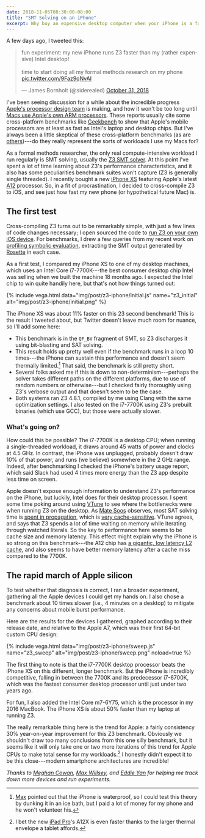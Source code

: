 ```yaml
---
date: 2018-11-05T08:30:00-08:00
title: "SMT Solving on an iPhone"
excerpt: Why buy an expensive desktop computer when your iPhone is a faster SMT solver?
---
```


A few days ago, I tweeted this:

<blockquote class="twitter-tweet"><p lang="en" dir="ltr">fun experiment: my new iPhone runs Z3 faster than my (rather expensive) Intel desktop!<br><br>time to start doing all my formal methods research on my phone <a href="https://t.co/9Faz9qNvAI">pic.twitter.com/9Faz9qNvAI</a></p>&mdash; James Bornholt (@siderealed) <a href="https://twitter.com/siderealed/status/1057682481334218752?ref_src=twsrc%5Etfw">October 31, 2018</a></blockquote> <script async src="https://platform.twitter.com/widgets.js" charset="utf-8"></script>

I've been seeing discussion for a while about the incredible progress
[Apple's processor design team][bb1] is making,
and how it won't be too long until [Macs use Apple's own ARM processors][bb2].
These reports usually cite some cross-platform benchmarks
like [Geekbench][] to show that Apple's mobile processors
are at least as fast as Intel's laptop and desktop chips.
But I've always been a little skeptical
of these cross-platform benchmarks
(as are [others][linus])---do they really represent
the sorts of workloads I use my Macs for?

As a formal methods researcher,
the only real compute-intensive workload I run regularly
is SMT solving, usually the [Z3 SMT solver][z3].
At this point I've spent a lot of time
learning about Z3's performance characteristics,
and it also has some peculiarities benchmark suites won't capture
(Z3 is generally single threaded).
I recently bought a new [iPhone XS][]
featuring Apple's latest [A12][] processor.
So, in a fit of procrastination,
I decided to cross-compile Z3 to iOS,
and see just how fast my new phone (or hypothetical future Mac) is.

## The first test

Cross-compiling Z3 turns out to be remarkably simple,
with just a few lines of code changes necessary;
I open sourced the code to [run Z3 on your own iOS device][gh].
For benchmarks, I drew a few queries
from my recent work on [profiling symbolic evaluation][sympro],
extracting the SMT output generated by [Rosette][] in each case.

As a first test, I compared my iPhone XS
to one of my desktop machines, which uses an Intel Core i7-7700K---the best
consumer desktop chip Intel was selling when we built the machine 18 months ago.
I expected the Intel chip to win quite handily here,
but that's not how things turned out:

{% include vega.html data="img/post/z3-iphone/initial.js" name="z3_initial" alt="img/post/z3-iphone/initial.png" %}

The iPhone XS was about 11% faster on this 23 second benchmark!
This is the result I tweeted about,
but Twitter doesn't leave much room for nuance,
so I'll add some here:

- This benchmark is in the `QF_BV` fragment of SMT,
  so Z3 discharges it using bit-blasting and SAT solving.
- This result holds up pretty well
  even if the benchmark runs in a loop 10 times---the iPhone
  can sustain this performance and doesn't seem thermally limited.[^water]
  That said, the benchmark is still pretty short.
- Several folks asked me if this is down to non-determinism---perhaps
  the solver takes different paths on the different platforms,
  due to use of random numbers or otherwise---but I checked
  fairly thoroughly using Z3's verbose output and that doesn't seem to be the case.
- Both systems ran Z3 4.8.1, compiled by me using Clang with the same
  optimization settings.
  I also tested on the i7-7700K using Z3's prebuilt binaries (which use GCC),
  but those were actually slower.


### What's going on?

How could this be possible?
The i7-7700K is a desktop CPU;
when running a single-threaded workload,
it draws around 45 watts of power
and clocks at 4.5 GHz.
In contrast, the iPhone was unplugged, probably doesn't draw 10% of that power,
and runs (we believe) somewhere in the 2 GHz range.
Indeed, after benchmarking I checked the iPhone's battery usage report,
which said Slack had used 4 times more energy than the Z3 app
despite less time on screen.

Apple doesn't expose enough information to understand Z3's performance on the iPhone,
but luckily, Intel does for their desktop processor.
I spent some time poking around using [VTune][]
to see where the bottlenecks were when running Z3 on the desktop.
As [Mate Soos][ms] observes,
most SAT solving time is [spent in propagation][ms1],
which is [very cache-sensitive][ms2].
VTune agrees, and says that Z3 spends a lot of time
waiting on memory
while iterating through watched literals.
So the key to performance here seems to be
cache size and memory latency.
This effect might explain why the iPhone is so strong on this benchmark---the A12 chip
has [a gigantic, low latency L2 cache][anand],
and also seems to have better memory latency after a cache miss compared to the 7700K.


## The rapid march of Apple silicon

To test whether that diagnosis is correct,
I ran a broader experiment,
gathering all the Apple devices I could get my hands on.
I also chose a benchmark about 10 times slower (i.e., 4 minutes on a desktop)
to mitigate any concerns about mobile burst performance.

Here are the results for the devices I gathered,
graphed according to their release date,
and relative to the Apple A7,
which was their first 64-bit custom CPU design:

{% include vega.html data="img/post/z3-iphone/sweep.js" name="z3_sweep" alt="img/post/z3-iphone/sweep.png" noload=true %}

The first thing to note is that the i7-7700K desktop processor
beats the iPhone XS on this different, longer benchmark.
But the iPhone is incredibly competitive, falling in between
the 7700K and its predecessor i7-6700K,
which was the fastest consumer desktop processor until just under two years ago.

For fun, I also added the Intel Core m7-6Y75,
which is the processor in my 2016 MacBook.
The iPhone XS is about 50% faster than my laptop at running Z3.

The really remarkable thing here is the trend for Apple: a fairly
consistency 30% year-on-year improvement for this Z3 benchmark.
Obviously we shouldn't draw too many conclusions from this one silly benchmark,
but it seems like it will only take one or two more iterations of this trend
for Apple CPUs to make total sense for my workloads.[^ipad]
I honestly didn't expect it to be this close---modern smartphone architectures
are incredible!

*Thanks to [Meghan Cowan][], [Max Willsey][], and [Eddie Yan][] for helping me track down more devices and run experiments.*

[^water]: [Max](https://mwillsey.com) pointed out that the iPhone is waterproof, so I could test this theory by dunking it in an ice bath, but I paid a lot of money for my phone and he won't volunteer his.
[^ipad]: I bet the new [iPad Pro](https://www.apple.com/ipad-pro/)'s A12X is even faster thanks to the larger thermal envelope a tablet affords.

[bb1]: https://www.bloomberg.com/graphics/2018-apple-custom-chips/
[bb2]: https://www.bloomberg.com/news/articles/2018-04-02/apple-is-said-to-plan-move-from-intel-to-own-mac-chips-from-2020/
[geekbench]: https://www.geekbench.com/
[linus]: https://www.realworldtech.com/forum/?threadid=136526&curpostid=136666
[z3]: https://github.com/z3prover/z3
[iPhone XS]: https://www.apple.com/iphone-xs/
[A12]: https://en.wikipedia.org/wiki/Apple_A12
[gh]: https://github.com/jamesbornholt/z3-ios
[sympro]: https://unsat.cs.washington.edu/projects/sympro
[rosette]: https://emina.github.io/rosette
[vtune]: https://software.intel.com/en-us/vtune
[ms]: https://www.msoos.org/
[ms1]: https://www.msoos.org/2010/07/propagating-faster/
[ms2]: https://www.msoos.org/2010/04/optimisations/
[anand]: https://www.anandtech.com/show/13392/the-iphone-xs-xs-max-review-unveiling-the-silicon-secrets/3
[Meghan Cowan]: https://cowanmeg.github.io/
[Max Willsey]: https://mwillsey.com/
[Eddie Yan]: https://homes.cs.washington.edu/~eqy/